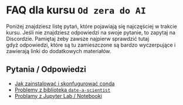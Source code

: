 # FAQ dla kursu `Od zera do AI`

Poniżej znajdziesz listę pytań, które pojawiają się najczęściej w trakcie kursu. Jeśli nie znajdziesz odpowiedzi na swoje pytanie, to zapytaj na Discordzie. Pamiętaj żeby zawsze najpierw sprawdzić tutaj gdyż odpowiedzi, które są tu zamieszczone są bardzo wyczerpujące i zawierają linki do dodatkowych materiałów.


## Pytania / Odpowiedzi

- [Jak zainstalować i skonfugurować conda](./pages/conda.md)
- [Problemy z biblioteką `date-a-scientist`](./pages/date_a_scientist.md)
- [Problamy z Jupyter Lab / Notebooki](./pages/jupyter_lab.md)
